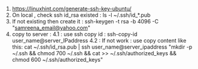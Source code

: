 1. https://linuxhint.com/generate-ssh-key-ubuntu/
2. On local , check ssh id_rsa existed : ls -l ~/.ssh/id_*.pub
3. If not existing  then create it : ssh-keygen -t rsa -b 4096 -C "samreena_email@yahoo.com"
4. copy to server :
  4.1 : use ssh copy id : ssh-copy-id user_name@server_IPaddress
  4.2 : If not work : use copy content like this:
    cat ~/.ssh/id_rsa.pub | ssh user_name@server_ipaddress "mkdir -p ~/.ssh && chmod 700 ~/.ssh && cat >> ~/.ssh/authorized_keys && chmod 600 ~/.ssh/authorized_keys"
